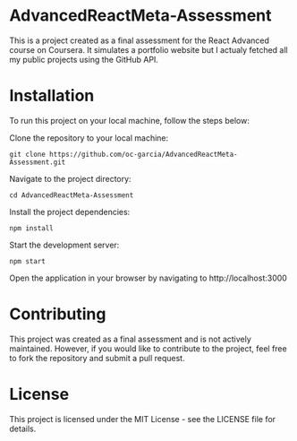 # AdvancedReactMeta-Assessment

This is a project created as a final assessment for the React Advanced course on Coursera. It simulates a portfolio website but I actualy fetched all my public projects using the GitHub API.

# Installation
To run this project on your local machine, follow the steps below:

Clone the repository to your local machine:

```
git clone https://github.com/oc-garcia/AdvancedReactMeta-Assessment.git
```

Navigate to the project directory:
```
cd AdvancedReactMeta-Assessment
```

Install the project dependencies:
```
npm install
```

Start the development server:
```
npm start
```

Open the application in your browser by navigating to http://localhost:3000

# Contributing
This project was created as a final assessment and is not actively maintained. However, if you would like to contribute to the project, feel free to fork the repository and submit a pull request.

# License
This project is licensed under the MIT License - see the LICENSE file for details.
